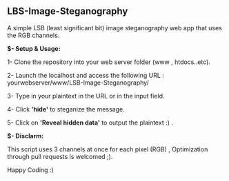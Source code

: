 ## LBS-Image-Steganography

A simple LSB (least significant bit) image steganography web app that uses the RGB channels.

**$- Setup & Usage:**

1- Clone the repository into your web server folder (www , htdocs..etc).

2- Launch the localhost and access the following URL : yourwebserver/www/LSB-Image-Steganography/

3- Type in your plaintext in the URL or in the input field.

4- Click **'hide'** to steganize the message.

5- Click on **'Reveal hidden data'** to output the plaintext :) .

**$- Disclarm:** 

This script uses 3 channels at once for each pixel (RGB) , Optimization through pull requests is welcomed  ;).


Happy Coding :)
